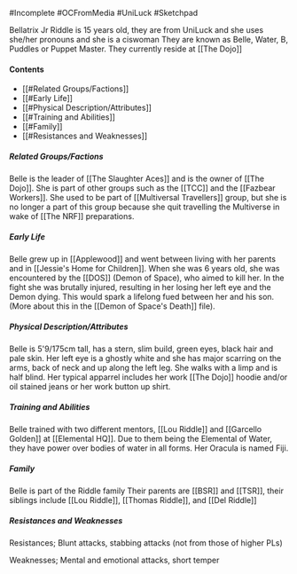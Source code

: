 #Incomplete #OCFromMedia #UniLuck #Sketchpad 

Bellatrix Jr Riddle is 15 years old, they are from UniLuck and she uses she/her pronouns and she is a ciswoman
They are known as Belle, Water, B, Puddles or Puppet Master.
They currently reside at [[The Dojo]]
#### Contents
- [[#Related Groups/Factions]]
- [[#Early Life]]
- [[#Physical Description/Attributes]]
- [[#Training and Abilities]]
- [[#Family]]
- [[#Resistances and Weaknesses]]
##### Related Groups/Factions
Belle is the leader of [[The Slaughter Aces]] and is the owner of [[The Dojo]]. She is part of other groups such as the [[TCC]] and the [[Fazbear Workers]]. She used to be part of [[Multiversal Travellers]] group, but she is no longer a part of this group because she quit travelling the Multiverse in wake of [[The NRF]] preparations.

##### Early Life
Belle grew up in [[Applewood]] and went between living with her parents and in [[Jessie's Home for Children]]. When she was 6 years old, she was encountered by the [[DOS]] (Demon of Space), who aimed to kill her. In the fight she was brutally injured, resulting in her losing her left eye and the Demon dying. This would spark a lifelong fued between her and his son. (More about this in the [[Demon of Space's Death]] file).
##### Physical Description/Attributes
Belle is 5'9/175cm tall, has a stern, slim build, green eyes, black hair and pale skin. Her left eye is a ghostly white and she has major scarring on the arms, back of neck and up along the left leg. She walks with a limp and is half blind. Her typical apparrel includes her work [[The Dojo]] hoodie and/or oil stained jeans or her work button up shirt.

##### Training and Abilities
Belle trained with two different mentors, [[Lou Riddle]] and [[Garcello Golden]] at [[Elemental HQ]]. Due to them being the Elemental of Water, they have power over bodies of water in all forms. Her Oracula is named Fiji.
##### Family
Belle is part of the Riddle family 
Their parents are [[BSR]] and [[TSR]], their siblings include [[Lou Riddle]], [[Thomas Riddle]], and [[Del Riddle]] 

##### Resistances and Weaknesses
Resistances; Blunt attacks, stabbing attacks (not from those of higher PLs)

Weaknesses; Mental and emotional attacks, short temper 
